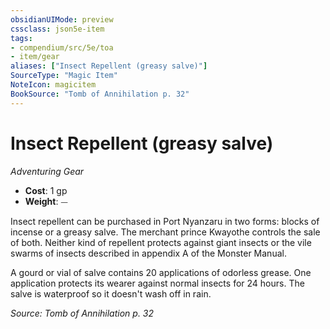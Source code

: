 ```yaml
---
obsidianUIMode: preview
cssclass: json5e-item
tags:
- compendium/src/5e/toa
- item/gear
aliases: ["Insect Repellent (greasy salve)"]
SourceType: "Magic Item"
NoteIcon: magicitem
BookSource: "Tomb of Annihilation p. 32"
---
```

# Insect Repellent (greasy salve)
*Adventuring Gear*  

- **Cost**: 1 gp
- **Weight**: ⏤

Insect repellent can be purchased in Port Nyanzaru in two forms: blocks of incense or a greasy salve. The merchant prince Kwayothe controls the sale of both. Neither kind of repellent protects against giant insects or the vile swarms of insects described in appendix A of the Monster Manual.

A gourd or vial of salve contains 20 applications of odorless grease. One application protects its wearer against normal insects for 24 hours. The salve is waterproof so it doesn't wash off in rain.

*Source: Tomb of Annihilation p. 32*